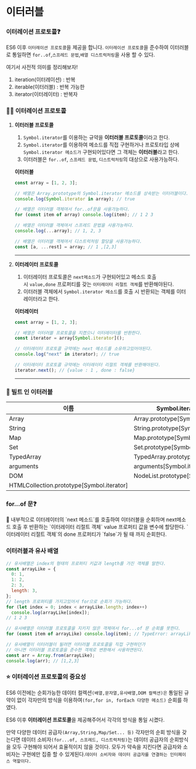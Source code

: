 # 이터러블

### 이터레이션 프로토콜❓

ES6 이후 `이터레이션 프로토콜`을 제공을 합니다. `이터레이션 프로토콜`을 준수하여 이터러블로 통일하면 `for..of`,`스프레드 문법`,`배열 디스트럭처링`을 사용 할 수 있다.

여기서 사전적 의미를 정리해보자!

1. iteration(이터레이션) : 반복
2. iterable(이터러블) : 반복 가능한
3. iterator(이터레이터) : 반복자

### 🧑‍🎓 **이터레이션 프로토콜**

1. **이터러블 프로토콜**

   1. `Symbol.iterator`를 이용하는 규약을 **이터러블 프로토콜**이라고 한다.
   2. `Symbol.iterator`를 이용하여 메소드를 직접 구현하거나 프로토타입 상에 `Symbol.iterator 메소드가` 구현되어있다면 그 객체는 **이터러블**라고 한다.
   3. 이터러블은 `for..of`, `스프레드 문법`, `디스트럭처링`의 대상으로 사용가능하다.

   **이터러블**

   ```jsx
   const array = [1, 2, 3];

   // 배열은 Array.prototype의 Symbol.iterator 메소드를 상속받는 이터러블이다.
   console.log(Symbol.iterator in array); // true

   // 배열은 이터러블 객체여서 for..of문을 사용가능하다.
   for (const item of array) console.log(item); // 1 2 3

   // 배열은 이터러블 객체여서 스프레드 문법을 사용가능하다.
   console.log(...array); // 1, 2, 3

   // 배열은 이터러블 객체여서 디스트럭처링 할당을 사용가능하다.
   const [a, ...rest] = array; // 1 ,[2,3]
   ```

   ***

2. **이터레이터 프로토콜**

   1. 이터레이터 프로토콜은 `next메소드`가 구현되어있고 메소드 호출 시 `value,done` 프로퍼티를 갖는 `이터레이터 리절트 객체`를 반환해야된다.
   2. 이터러블 객체에서 `Symbol.iterator 메소드`를 호출 시 반환되는 객체를 이터레이터라고 한다.

   **이터레이터**

   ```jsx
   const array = [1, 2, 3];

   // 배열은 이터러블 프로토콜을 지켰으니 이터레이터를 반환한다.
   const iterator = array[Symbol.iterator]();

   // 이터레이터 프로토콜 규약에는 next 메소드를 소유하고있어야된다.
   console.log("next" in iterator); // true

   // 이터레이터 프로토콜 규약에는 이터레이터 리절트 객체를 반환해야된다.
   iterator.next(); // {value : 1 , done : false}
   ```

   ***

### 🔧 빌트 인 이터러블

| 이름                                      | Symbol.iterator 메소드                |
| ----------------------------------------- | ------------------------------------- |
| Array                                     | Array.prototype[Symbol.iterator]      |
| String                                    | String.prototype[Symbol.iterator]     |
| Map                                       | Map.prototype[Symbol.iterator]        |
| Set                                       | Set.prototype[Symbol.iterator]        |
| TypedArray                                | TypedArray.prototype[Symbol.iterator] |
| arguments                                 | arguments[Symbol.iterator]            |
| DOM                                       | NodeList.prototype[Symbol.iterator]   |
| HTMLCollection.prototype[Symbol.iterator] |

### **for...of 문**❓

<aside>
📒 내부적으로 이터레이터의 `next 메소드`를 호출하여 이터러블을 순회하며 next메소드 호출 후 반환하는 `이터레이터 리절트 객체` value 프로퍼티 값을 변수에 할당한다. `이터레이터 리절트 객체`의 done 프로퍼티가 `false`가 될 때 까지 순회한다.

</aside>

### **이터러블과 유사 배열**

```jsx
// 유사배열은 index의 형태의 프로퍼티 키값과 length를 가진 객체를 말한다.
const arrayLike = {
  0: 1,
  1: 2,
  2: 3,
  length: 3,
};
// length 프로퍼티를 가지고있어서 for으로 순회가 가능하다.
for (let index = 0; index < arrayLike.length; index++)
  console.log(arrayLike[index]);
// 1 2 3

// 유사배열은 이터러블 프로토콜을 지키지 않은 객체여서 for...of 문 순회를 못한다.
for (const item of arrayLike) console.log(item); // TypeError: arrayLike is not iterable

// 유사배열이 이터러블이 될려면 이터러블 프로토콜을 직접 구현하던가
// 아니면 이터러블 프로토콜을 준수한 객체로 변환해서 사용하면된다.
const arr = Array.from(arrayLike);
console.log(arr); // [1,2,3]
```

### ⭐ **이터레이션 프로토콜의 중요성**

ES6 이전에는 순회가능한 데이터 컬렉션`(배열,문자열,유사배열,DOM 컬렉션)은` 통일된 규약이 없이 각자만의 방식을 이용하여`(for,for in, forEach 다양한 메소드)` 순회를 하였다.

ES6 이후 **이터레이션 프로토콜**을 제공해주어서 각각의 방식을 통일 시켰다.

만약 다양한 데이터 공급자`(Array,String,Map/Set... 등)` 각자만의 순회 방식을 갖는다면 데이터 소비자`(for...of, 스프레드, 디스트럭처링)`는 데이터 공급자의 순회방식을 모두 구현해야 되어서 효율적이지 않을 것이다. 모두가 약속을 지킨다면 공급자와 소비자는 구현에만 집중 할 수 있게된다.`데이터 소비자와 데이터 공급자를 연결하는 인터페이스 역할이다.`

